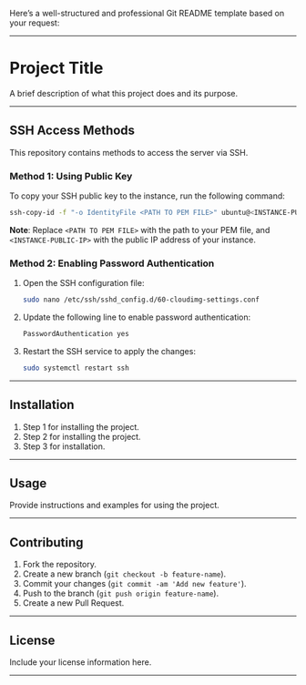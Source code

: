Here’s a well-structured and professional Git README template based on your request:

---

# Project Title

A brief description of what this project does and its purpose.

---

## SSH Access Methods

This repository contains methods to access the server via SSH.

### Method 1: Using Public Key

To copy your SSH public key to the instance, run the following command:

```bash
ssh-copy-id -f "-o IdentityFile <PATH TO PEM FILE>" ubuntu@<INSTANCE-PUBLIC-IP>
```

**Note**: Replace `<PATH TO PEM FILE>` with the path to your PEM file, and `<INSTANCE-PUBLIC-IP>` with the public IP address of your instance.

### Method 2: Enabling Password Authentication

1. Open the SSH configuration file:

    ```bash
    sudo nano /etc/ssh/sshd_config.d/60-cloudimg-settings.conf
    ```

2. Update the following line to enable password authentication:

    ```bash
    PasswordAuthentication yes
    ```

3. Restart the SSH service to apply the changes:

    ```bash
    sudo systemctl restart ssh
    ```

---

## Installation

1. Step 1 for installing the project.
2. Step 2 for installing the project.
3. Step 3 for installation.

---

## Usage

Provide instructions and examples for using the project.

---

## Contributing

1. Fork the repository.
2. Create a new branch (`git checkout -b feature-name`).
3. Commit your changes (`git commit -am 'Add new feature'`).
4. Push to the branch (`git push origin feature-name`).
5. Create a new Pull Request.

---

## License

Include your license information here.

---

